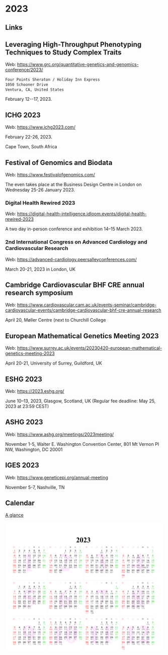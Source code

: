 # 2023

## Links

## Leveraging High-Throughput Phenotyping Techniques to Study Complex Traits

Web: <https://www.grc.org/quantitative-genetics-and-genomics-conference/2023/>

```
Four Points Sheraton / Holiday Inn Express
1050 Schooner Drive
Ventura, CA, United States
```

February 12--17, 2023.

## ICHG 2023

Web: <https://www.ichg2023.com/>

February 22-26, 2023.

Cape Town, South Africa

## Festival of Genomics and Biodata

Web: <https://www.festivalofgenomics.com/>

The even takes place at the Business Design Centre in London on Wednesday 25-26 January 2023.

### Digital Health Rewired 2023

Web: <https://digital-health-intelligence.idloom.events/digital-health-rewired-2023>

A two day in-person conference and exhibition 14–15 March 2023.

### 2nd International Congress on Advanced Cardiology and Cardiovascular Research

Web: <https://advanced-cardiology.peersalleyconferences.com/>

March 20-21, 2023 in London, UK

## Cambridge Cardiovascular BHF CRE annual research symposium

Web: <https://www.cardiovascular.cam.ac.uk/events-seminar/cambridge-cardiovascular-events/cambridge-cardiovascular-bhf-cre-annual-research>

April 20, Møller Centre (next to Churchill College

## European Mathematical Genetics Meeting 2023

Web: <https://www.surrey.ac.uk/events/20230420-european-mathematical-genetics-meeting-2023>

April 20-21, University of Surrey, Guildford, UK

## ESHG 2023

Web: <https://2023.eshg.org/>

June 10–13, 2023, Glasgow, Scotland, UK (Regular fee deadline: May 25, 2023 at 23:59 CEST)

## ASHG 2023

Web: <https://www.ashg.org/meetings/2023meeting/>

November 1-5, Walter E. Washington Convention Center, 801 Mt Vernon Pl NW, Washington, DC 20001

## IGES 2023

Web: <https://www.geneticepi.org/annual-meeting>

November 5-7, Nashville, TN

## Calendar

[A glance](https://www.calendarpedia.co.uk/download/calendar-2023-landscape-year-at-a-glance-in-colour.pdf)

![Calendar](2023.png)
